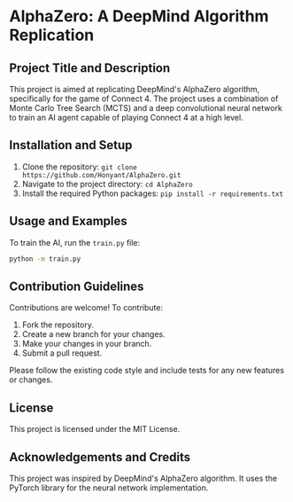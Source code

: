 # AlphaZero: A DeepMind Algorithm Replication

## Project Title and Description

This project is aimed at replicating DeepMind's AlphaZero algorithm, specifically for the game of Connect 4. The project uses a combination of Monte Carlo Tree Search (MCTS) and a deep convolutional neural network to train an AI agent capable of playing Connect 4 at a high level.

## Installation and Setup

1. Clone the repository: `git clone https://github.com/Honyant/AlphaZero.git`
2. Navigate to the project directory: `cd AlphaZero`
3. Install the required Python packages: `pip install -r requirements.txt`

## Usage and Examples

To train the AI, run the `train.py` file:

```bash
python -m train.py
```

## Contribution Guidelines

Contributions are welcome! To contribute:

1. Fork the repository.
2. Create a new branch for your changes.
3. Make your changes in your branch.
4. Submit a pull request.

Please follow the existing code style and include tests for any new features or changes.

## License

This project is licensed under the MIT License.

## Acknowledgements and Credits

This project was inspired by DeepMind's AlphaZero algorithm. It uses the PyTorch library for the neural network implementation.